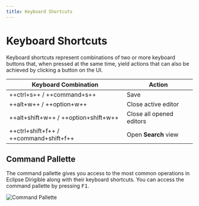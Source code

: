 ```yaml
---
title: Keyboard Shortcuts
---
```


Keyboard Shortcuts
===

Keyboard shortcuts represent combinations of two or more keyboard buttons that, when pressed at the same time, yield actions that can also be achieved by clicking a button on the UI.


|      Keyboard Combination   | Action |
| ------------- |-------------|
| ++ctrl+s++  / ++command+s++    | Save |
| ++alt+w++  /  ++option+w++      | Close active editor |
| ++alt+shift+w++  /  ++option+shift+w++ | Close all opened editors |
| ++ctrl+shift+f++  /  ++command+shift+f++ | Open **Search** view |


## Command Pallette

The command pallette gives you access to the most common operations in Eclipse Dirigible along with their keyboard shortcuts. You can access the command pallette by pressing <kbd>F1</kbd>.

![Command Pallette](../../../images/command_pallette.png)